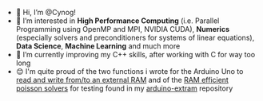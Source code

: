 - 👋 Hi, I’m @Cynog!
- 👀 I’m interested in **High Performance Computing** (i.e. Parallel Programming using OpenMP and MPI, NVIDIA CUDA), **Numerics** (especially solvers and preconditioners for systems of linear equations), **Data Science**, **Machine Learning** and much more
- 🌱 I’m currently improving my C++ skills, after working with C for way too long
- 😊 I'm quite proud of the two functions i wrote for the Arduino Uno to [read and write from/to an external RAM](https://github.com/Cynog/arduino-extram/blob/main/lib_extram.hpp) and of the [RAM efficient poisson solvers](https://github.com/Cynog/arduino-extram/blob/main/lib_poisson.cpp) for testing found in my [arduino-extram](https://github.com/Cynog/arduino-extram/) repository

<!---
Cynog/Cynog is a ✨ special ✨ repository because its `README.md` (this file) appears on your GitHub profile.
You can click the Preview link to take a look at your changes.
--->
